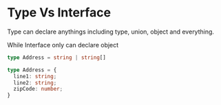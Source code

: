 # Type Vs Interface

Type can declare anythings including type, union, object and everything.

While Interface only can declare object

```ts
type Address = string | string[]

type Address = {
  line1: string;
  line2: string;
  zipCode: number;
}
```
